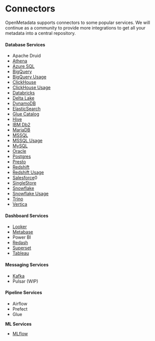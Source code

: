 # Connectors

OpenMetadata supports connectors to some popular services. We will continue as a community to provide more integrations to get all your metadata into a central repository.

#### Database Services

* Apache Druid
* [Athena](athena/)
* [Azure SQL](azure-sql.md)
* [BigQuery](bigquery/)
* [BigQuery Usage](bigquery/)
* [ClickHouse](broken-reference/)
* [ClickHouse Usage](broken-reference/)
* [Databricks](../../../integrations/connectors/databricks/)
* [Delta Lake](delta-lake.md)
* [DynamoDB](dynamodb.md)
* [ElasticSearch](elastic-search.md)
* [Glue Catalog](glue-catalog/)
* [Hive](hive/)
* [IBM Db2](ibm-db2.md)
* [MariaDB](broken-reference)
* [MSSQL](../../../integrations/connectors/mssql-1/)
* [MSSQL Usage](../../../integrations/connectors/mssql-1/)
* [MySQL](../../../integrations/connectors/mysql-1-1-1/)
* [Oracle](mysql-2/)
* [Postgres](<snowflake/README (1).md>)
* [Presto](presto.md)
* [Redshift](redshift/)
* [Redshift Usage](redshift/)
* [Salesforce](salesforce.md)0
* [SingleStore](singlestore/)
* [Snowflake](snowflake/)
* [Snowflake Usage](snowflake/)
* [Trino](trino/)
* [Vertica](vertica.md)

#### Dashboard Services

* [Looker](broken-reference/)
* [Metabase](../../../integrations/connectors/mysql-1-1/)
* Power BI
* [Redash](redash.md)
* [Superset](superset.md)
* [Tableau](tableau.md)

#### Messaging Services

* [Kafka](kafka.md)
* Pulsar (WIP)

#### Pipeline Services

* Airflow
* Prefect
* Glue

**ML Services**

* [MLflow](../../../integrations/connectors/mlflow.md)
